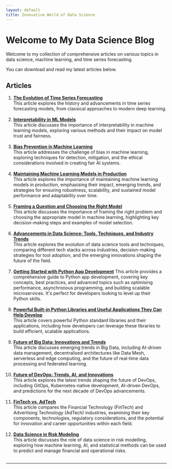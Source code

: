 ```yaml
---
layout: default
title: Innovative World of Data Science
---
```


# Welcome to My Data Science Blog

Welcome to my collection of comprehensive articles on various topics in data science, machine learning, and time series forecasting. 

You can download and read my latest articles below.

## Articles

1. [**The Evolution of Time Series Forecasting**](https://stuti222.github.io/articles/articles/Innovations_in_Time_Series_Analysis.pdf)  
   This article explores the history and advancements in time series forecasting models, from classical approaches to modern deep learning.
<br><br>
2. [**Interpretability in ML Models**](https://stuti222.github.io/articles/articles/Interpretability_in_ML_models.pdf)  
   This article discusses the importance of interpretability in machine learning models, exploring various methods and their impact on model trust and fairness.
<br><br>
3. [**Bias Prevention in Machine Learning**](https://stuti222.github.io/articles/articles/Bias_prevention_in_model_training.pdf)  
   This article addresses the challenge of bias in machine learning, exploring techniques for detection, mitigation, and the ethical considerations involved in creating fair AI systems.
<br><br>
4. [**Maintaining Machine Learning Models in Production**](https://stuti222.github.io/articles/articles/Maintaining_Machine_Learning_models_in_production.pdf)  
   This article explores the importance of maintaining machine learning models in production, emphasising their impact, emerging trends, and strategies for ensuring robustness, scalability, and sustained model performance and adaptability over time.
<br><br>
5. [**Framing a Question and Choosing the Right Model**](https://stuti222.github.io/articles/articles/Framing_a_question_and_choosing_a_right_model.pdf)  
   This article discusses the importance of framing the right problem and choosing the appropriate model in machine learning, highlighting key decision-making steps and examples of model selection.
<br><br>
6. [**Advancements in Data Science: Tools, Techniques, and Industry Trends**](https://stuti222.github.io/articles/articles/Trends_in_latest_tools_and_techniques.pdf)  
   This article explores the evolution of data science tools and techniques, comparing different tech stacks across industries, decision-making strategies for tool adoption, and the emerging innovations shaping the future of the field. 
<br><br>
7. [**Getting Started with Python App Development**](https://stuti222.github.io/articles/articles/Getting_started_with_a_Python_app_development.pdf)
This article provides a comprehensive guide to Python app development, covering key concepts, best practices, and advanced topics such as optimising performance, asynchronous programming, and building scalable microservices. It's perfect for developers looking to level up their Python skills.
<br><br>
8. [**Powerful Built-in Python Libraries and Useful Applications They Can Help Develop**](https://stuti222.github.io/articles/articles/Powerful_built_in_Python_libraries_and_useful_applications_they_can_help_develop.pdf)  
   This article covers powerful Python standard libraries and their applications, including how developers can leverage these libraries to build efficient, scalable applications.
<br><br>
9. [**Future of Big Data: Innovations and Trends**](https://stuti222.github.io/articles/articles/Big_data_technologies_and_techniques.pdf)  
   This article discusses emerging trends in Big Data, including AI-driven data management, decentralised architectures like Data Mesh, serverless and edge computing, and the future of real-time data processing and federated learning.
<br><br>
10. [**Future of DevOps: Trends, AI, and Innovations**](https://stuti222.github.io/articles/articles/DevOps_trends.pdf)  
    This article explores the latest trends shaping the future of DevOps, including GitOps, Kubernetes-native development, AI-driven DevOps, and predictions for the next decade of DevOps advancements.
<br><br>
11. [**FinTech vs. AdTech**](https://stuti222.github.io/articles/articles/Fintech_vs_Adtech.pdf)  
    This article compares the Financial Technology (FinTech) and Advertising Technology (AdTech) industries, examining their key components, technologies, regulatory considerations, and the potential for innovation and career opportunities within each field.
<br><br>
12. [**Data Science in Risk Modeling**](https://stuti222.github.io/articles/articles/Data_Science_in_Risk_Modeling.pdf)  
    This article discusses the role of data science in risk modelling, exploring how machine learning, AI, and statistical methods can be used to predict and manage financial and operational risks.
<br><br>

---



